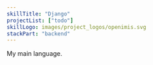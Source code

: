 ```yaml
---
skillTitle: "Django"
projectList: ["todo"]
skillLogo: images/project_logos/openimis.svg
stackPart: "backend"
---
```


My main language.